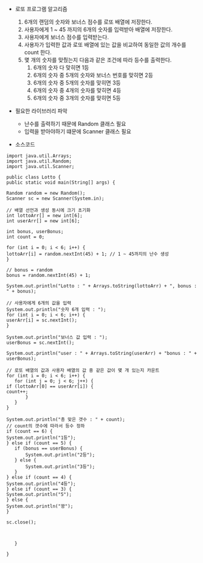 
- 로또 프로그램 알고리즘
	1. 6개의 랜덤의 숫자와 보너스 점수를 로또 배열에 저장한다.
	2. 사용자에게 1 ~ 45 까지의 6개의 숫자를 입력받아 배열에 저장한다.
	3. 사용자에게 보너스 점수를 입력받는다.
	4. 사용자가 입력한 값과 로또 배열에 있는 값을 비교하여 동일한 값의
		개수를 count 한다.
	5. 몇 개의 숫자를 맞췄는지 다음과 같은 조건에 따라 등수를 출력한다.
		1. 6개의 숫자 다 맞히면 1등
		2. 6개의 숫자 중 5개의 숫자와 보너스 번호를 맞히면 2등
		3. 6개의 숫자 중 5개의 숫자를 맞히면 3등
		4. 6개의 숫자 중 4개의 숫자를 맞히면 4등
		5. 6개의 숫자 중 3개의 숫자를 맞히면 5등

- 필요한 라이브러리 파악
	- 난수를 출력하기 때문에 Random 클래스 필요
	- 입력을 받아야하기 떄문에 Scanner 클래스 필요

- 소스코드
 ~~~
import java.util.Arrays;
import java.util.Random;
import java.util.Scanner;

public class Lotto {
public static void main(String[] args) {

Random random = new Random();
Scanner sc = new Scanner(System.in);

// 배열 선언과 생성 동시에 크기 초기화
int lottoArr[] = new int[6];
int userArr[] = new int[6];

int bonus, userBonus;
int count = 0;

for (int i = 0; i < 6; i++) {
lottoArr[i] = random.nextInt(45) + 1; // 1 ~ 45까지의 난수 생성
}

// bonus = random
bonus = random.nextInt(45) + 1;

System.out.println("Lotto : " + Arrays.toString(lottoArr) + ", bonus : " + bonus);

// 사용자에게 6개의 값을 입력
System.out.println("숫자 6개 입력 : ");
for (int i = 0; i < 6; i++) {
userArr[i] = sc.nextInt();
}

System.out.println("보너스 값 입력 : ");
userBonus = sc.nextInt();

System.out.println("user : " + Arrays.toString(userArr) + "bonus : " + userBonus);

// 로또 배열의 값과 사용자 배열의 값 중 같은 값이 몇 개 있는지 카운트
for (int i = 0; i < 6; i++) {
	for (int j = 0; j < 6; j++) {
if (lottoArr[0] == userArr[i]) {
count++;
		}
	}
}

System.out.println("총 맞은 갯수 : " + count);
// count의 갯수에 따라서 등수 정하
if (count == 6) {
System.out.println("1등");
} else if (count == 5) {
	if (bonus == userBonus) {
		System.out.println("2등");
	} else {
		System.out.println("3등");
	}
} else if (count == 4) {
System.out.println("4등");
} else if (count == 3) {
System.out.println("5");
} else {
System.out.println("꽝");
}

sc.close();

  

	}

}
 ~~~
		